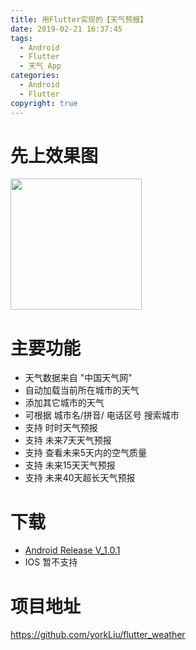 ```yaml
---
title: 用Flutter实现的【天气预报】
date: 2019-02-21 16:37:45
tags:
  - Android
  - Flutter
  - 天气 App
categories:
  - Android
  - Flutter
copyright: true  
---
```


# 先上效果图
<a target="_blank" rel="noopener noreferrer" href="/uploads/screenshots/flutter_weather_demo.gif"><img src="/uploads/screenshots/flutter_weather_demo.gif" alt="" width="210px" style="width:210px"></a>

# 主要功能
- 天气数据来自 "中国天气网"
- 自动加载当前所在城市的天气
- 添加其它城市的天气
- 可根据 城市名/拼音/ 电话区号 搜索城市
- 支持 时时天气预报
- 支持 未来7天天气预报
- 支持 查看未来5天内的空气质量
- 支持 未来15天天气预报
- 支持 未来40天超长天气预报

# 下载
- [Android Release V_1.0.1](/uploads/downloads/weather_release_1.0.1.apk)
- IOS 暂不支持

# 项目地址
https://github.com/yorkLiu/flutter_weather
